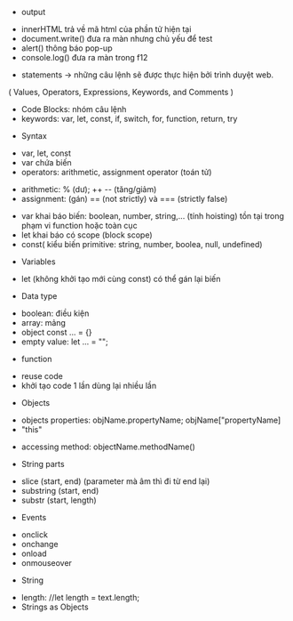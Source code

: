 * output
- innerHTML trả về mã html của phần tử hiện tại
- document.write() đưa ra màn nhưng chủ yếu để test
- alert() thông báo pop-up
- console.log() đưa ra màn trong f12

* statements
-> những câu lệnh sẽ được thực hiện bởi trình duyệt web.

( Values, Operators, Expressions, Keywords, and Comments )

- Code Blocks: nhóm câu lệnh
- keywords: var, let, const, if, switch, for, function, return, try

* Syntax
- var, let, const
- var chứa biến 
- operators: arithmetic, assignment operator (toán tử)
+ arithmetic: % (dư); ++ -- (tăng/giảm)
+ assignment: (gán) 
== (not strictly) và === (strictly false)

- var khai báo biến: boolean, number, string,... (tính hoisting) tồn tại trong phạm vi function hoặc toàn cục
- let khai báo có scope (block scope)
- const( kiểu biến primitive: string, number, boolea, null, undefined)

* Variables
- let (không khởi tạo mới cùng const) có thể gán lại biến
 
* Data type
- boolean: điều kiện
- array: mảng
- object const ... = {}
- empty value: let ... = "";

* function 
- reuse code
- khởi tạo code 1 lần dùng lại nhiều lần

* Objects
- objects properties: objName.propertyName; objName["propertyName]
- "this"
+ accessing method: objectName.methodName()
- String parts 
+ slice (start, end) (parameter mà âm thì đi từ end lại)
+ substring (start, end)
+ substr (start, length)


* Events
- onclick
- onchange
- onload
- onmouseover

* String 
- length: //let length = text.length;
- Strings as Objects